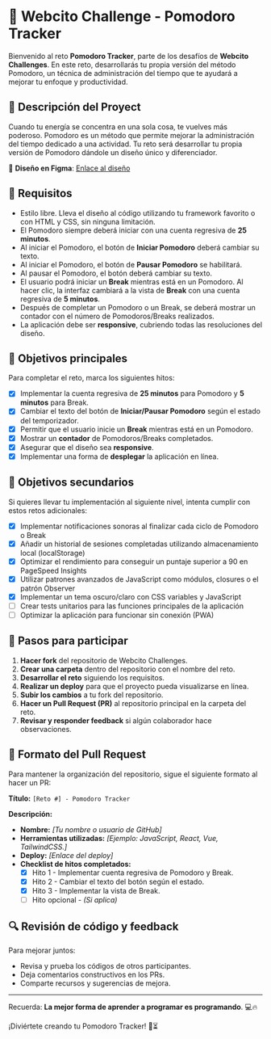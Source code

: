 # 🍅 Webcito Challenge - Pomodoro Tracker

Bienvenido al reto **Pomodoro Tracker**, parte de los desafíos de **Webcito Challenges**. En este reto, desarrollarás tu propia versión del método Pomodoro, un técnica de administración del tiempo que te ayudará a mejorar tu enfoque y productividad.

## 📝 Descripción del Proyect

Cuando tu energía se concentra en una sola cosa, te vuelves más poderoso. Pomodoro es un método que permite mejorar la administración del tiempo dedicado a una actividad. Tu reto será desarrollar tu propia versión de Pomodoro dándole un diseño único y diferenciador.

🔗 **Diseño en Figma**: [Enlace al diseño](https://www.figma.com/design/R0uOaMMuxcVBvdcDhG72uY/Pomodoro_Tracker?node-id=0-1&t=Zh19H6CjqYnSIzDv-1)

## 📌 Requisitos

- Estilo libre. Lleva el diseño al código utilizando tu framework favorito o con HTML y CSS, sin ninguna limitación.
- El Pomodoro siempre deberá iniciar con una cuenta regresiva de **25 minutos**.
- Al iniciar el Pomodoro, el botón de **Iniciar Pomodoro** deberá cambiar su texto.
- Al iniciar el Pomodoro, el botón de **Pausar Pomodoro** se habilitará.
- Al pausar el Pomodoro, el botón deberá cambiar su texto.
- El usuario podrá iniciar un **Break** mientras está en un Pomodoro. Al hacer clic, la interfaz cambiará a la vista de **Break** con una cuenta regresiva de **5 minutos**.
- Después de completar un Pomodoro o un Break, se deberá mostrar un contador con el número de Pomodoros/Breaks realizados.
- La aplicación debe ser **responsive**, cubriendo todas las resoluciones del diseño.

## 🎯 Objetivos principales

Para completar el reto, marca los siguientes hitos:

- [X] Implementar la cuenta regresiva de **25 minutos** para Pomodoro y **5 minutos** para Break.
- [X] Cambiar el texto del botón de **Iniciar/Pausar Pomodoro** según el estado del temporizador.
- [X] Permitir que el usuario inicie un **Break** mientras está en un Pomodoro.
- [X] Mostrar un **contador** de Pomodoros/Breaks completados.
- [X] Asegurar que el diseño sea **responsive**.
- [X] Implementar una forma de **desplegar** la aplicación en línea.

## 🚀 Objetivos secundarios

Si quieres llevar tu implementación al siguiente nivel, intenta cumplir con estos retos adicionales:

- [X] Implementar notificaciones sonoras al finalizar cada ciclo de Pomodoro o Break
- [X] Añadir un historial de sesiones completadas utilizando almacenamiento local (localStorage)
- [X] Optimizar el rendimiento para conseguir un puntaje superior a 90 en PageSpeed Insights
- [X] Utilizar patrones avanzados de JavaScript como módulos, closures o el patrón Observer
- [X] Implementar un tema oscuro/claro con CSS variables y JavaScript
- [ ] Crear tests unitarios para las funciones principales de la aplicación
- [ ] Optimizar la aplicación para funcionar sin conexión (PWA)

## 🚀 Pasos para participar

1. **Hacer fork** del repositorio de Webcito Challenges.
2. **Crear una carpeta** dentro del repositorio con el nombre del reto.
3. **Desarrollar el reto** siguiendo los requisitos.
4. **Realizar un deploy** para que el proyecto pueda visualizarse en línea.
5. **Subir los cambios** a tu fork del repositorio.
6. **Hacer un Pull Request (PR)** al repositorio principal en la carpeta del reto.
7. **Revisar y responder feedback** si algún colaborador hace observaciones.

## 📝 Formato del Pull Request

Para mantener la organización del repositorio, sigue el siguiente formato al hacer un PR:

**Título:** `[Reto #] - Pomodoro Tracker`

**Descripción:**

- **Nombre:** *[Tu nombre o usuario de GitHub]*
- **Herramientas utilizadas:** *[Ejemplo: JavaScript, React, Vue, TailwindCSS.]*
- **Deploy:** *[Enlace del deploy]*
- **Checklist de hitos completados:**
  - [x] Hito 1 - Implementar cuenta regresiva de Pomodoro y Break.
  - [x] Hito 2 - Cambiar el texto del botón según el estado.
  - [x] Hito 3 - Implementar la vista de Break.
  - [ ] Hito opcional - *(Si aplica)*

## 🔍 Revisión de código y feedback

Para mejorar juntos:

- Revisa y prueba los códigos de otros participantes.
- Deja comentarios constructivos en los PRs.
- Comparte recursos y sugerencias de mejora.

<!-- ## 📚 Recursos recomendados
- [MDN Web Docs](https://developer.mozilla.org/)
- [FreeCodeCamp](https://www.freecodecamp.org/)
- [CSS-Tricks - Flexbox y Grid](https://css-tricks.com/) -->

---
Recuerda: **La mejor forma de aprender a programar es programando**. 💻🔥

¡Diviértete creando tu Pomodoro Tracker! 🍅⏳
